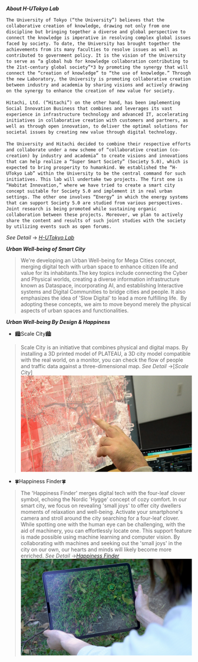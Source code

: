 **_About H-UTokyo Lab_**
```
The University of Tokyo (“the University”) believes that the collaborative creation of knowledge, drawing not only from one discipline but bringing together a diverse and global perspective to connect the knowledge is imperative in resolving complex global issues faced by society. To date, the University has brought together the achievements from its many faculties to resolve issues as well as contributed to government policy. It is the vision of the University to serve as “a global hub for knowledge collaboration contributing to the 21st-century global society”*3 by promoting the synergy that will connect the “creation of knowledge” to “the use of knowledge.” Through the new Laboratory, the University is promoting collaborative creation between industry and academia by sharing visions and actively drawing on the synergy to enhance the creation of new value for society.

Hitachi, Ltd. (“Hitachi”) on the other hand, has been implementing Social Innovation Business that combines and leverages its vast experience in infrastructure technology and advanced IT, accelerating initiatives in collaborative creation with customers and partners, as well as through open innovation, to deliver the optimal solutions for societal issues by creating new value through digital technology.

The University and Hitachi decided to combine their respective efforts and collaborate under a new scheme of “collaborative creation (co-creation) by industry and academia” to create visions and innovations that can help realize a “Super Smart Society” (Society 5.0), which is expected to bring prosperity to humankind. We established the “H-UTokyo Lab” within the University to be the central command for such initiatives. This lab will undertake two projects. The first one is “Habitat Innovation,” where we have tried to create a smart city concept suitable for Society 5.0 and implement it in real urban settings. The other one involves “Energy” in which the energy systems that can support Society 5.0 are studied from various perspectives. Joint research is being promoted while sustaining organic collaboration between these projects. Moreover, we plan to actively share the content and results of such joint studies with the society by utilizing events such as open forums.
```
*See Detail* → [_H-UTokyo Lab_](http://www.ht-lab.ducr.u-tokyo.ac.jp/en/)

**_Urban Well-being of Smart City_**
> We're developing an Urban Well-being for Mega Cities concept, merging digital tech with urban space to enhance citizen life and value for its inhabitants.The key topics include connecting the Cyber and Physical worlds, creating a diverse information infrastructure known as Dataspace, incorporating AI, and establishing Interactive systems and Digital Communities to bridge cities and people. It also emphasizes the idea of 'Slow Digital' to lead a more fulfilling life. ​
> By adopting these concepts, we aim to move beyond merely the physical aspects of urban spaces and functionalities. 

**_Urban Well-being By Design & Happiness_**
- 🏙️Scale City🏙️
 > Scale City is an initiative that combines physical and digital maps.
 > By installing a 3D printed model of PLATEAU, a 3D city model compatible with the real world, on a monitor, you can check the flow of people and traffic data against a three-dimensional map.
> *See Detail*  →[_Scale City_] 
[![Everything Is AWESOME](https://raw.githubusercontent.com/Koshizuka-lab/H-UTokyo-Lab/master/scale_city.jpeg)](https://www.youtube.com/watch?v=StTqXEQ2l-Y "Scale City")

- 🍀Happiness Finder🍀
>The 'Happiness Finder' merges digital tech with the four-leaf clover symbol, echoing the Nordic 'Hygge' concept of cozy comfort. In our smart city, we focus on revealing 'small joys' to offer city dwellers moments of relaxation and well-being.
> Activate your smartphone's camera and stroll around the city searching for a four-leaf clover. While spotting one with the human eye can be challenging, with the aid of machinery, you can effortlessly locate one. This support feature is made possible using machine learning and computer vision.
> By collaborating with machines and seeking out the 'small joys' in the city on our own, our hearts and minds will likely become more enriched.
  *See Detail* →[_Happiness Finder_](https://www.happiness-finder.com/detect) 
[![Everything Is AWESOME](https://raw.githubusercontent.com/Koshizuka-lab/H-UTokyo-Lab/master/happiness_finder.jpeg)](https://www.youtube.com/watch?v=StTqXEQ2l-Y "Happiness Finder")



